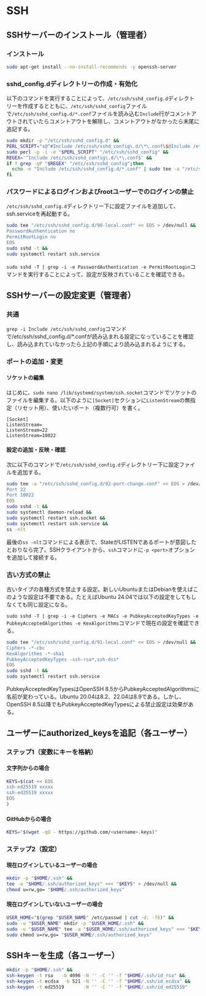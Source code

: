 # SSH
## SSHサーバーのインストール（管理者）
### インストール
```sh
sudo apt-get install --no-install-recommends -y openssh-server
```

### sshd_config.dディレクトリーの作成・有効化
以下のコマンドを実行することによって、`/etc/ssh/sshd_config.d`ディレクトリーを作成するとともに、`/etc/ssh/sshd_config`ファイルで`/etc/ssh/sshd_config.d/*.conf`ファイルを読み込む`Include`行がコメントアウトされていたらコメントアウトを解除し、コメントアウトがなかったら末尾に追記する。
```sh
sudo mkdir -p "/etc/ssh/sshd_config.d" &&
PERL_SCRIPT="s@^#Include /etc/ssh/sshd_config\.d/\*\.conf\$@Include /etc/ssh/sshd_config.d/*.conf@g" &&
sudo perl -p -i -e "$PERL_SCRIPT" "/etc/ssh/sshd_config" &&
REGEX='^Include /etc/ssh/sshd_config\.d/\*\.conf$' &&
if ! grep -qP "$REGEX" "/etc/ssh/sshd_config";then
  echo -e "Include /etc/ssh/sshd_config.d/*.conf" | sudo tee -a "/etc/ssh/sshd_config" > /dev/null
fi
```

### パスワードによるログインおよびrootユーザーでのログインの禁止
`/etc/ssh/sshd_config.d`ディレクトリー下に設定ファイルを追加して、ssh.serviceを再起動する。
```sh
sudo tee "/etc/ssh/sshd_config.d/90-local.conf" << EOS > /dev/null &&
PasswordAuthentication no
PermitRootLogin no
EOS
sudo sshd -t &&
sudo systemctl restart ssh.service
```
`sudo sshd -T | grep -i -e PasswordAuthentication -e PermitRootLogin`コマンドを実行することによって、設定が反映されていることを確認できる。

## SSHサーバーの設定変更（管理者）
### 共通
`grep -i Include /etc/ssh/sshd_config`コマンドで/etc/ssh/sshd_config.d/*.confが読み込まれる設定になっていることを確認し、読み込まれていなかったら上記の手順により読み込まれるようにする。

### ポートの追加・変更
#### ソケットの編集
はじめに、`sudo nano /lib/systemd/system/ssh.socket`コマンドでソケットのファイルを編集する。以下のように`[Socket]`セクションに`ListenStream`の無指定（リセット用）、使いたいポート（複数行可）を書く。
```
[Socket]
ListenStream=
ListenStream=22
ListenStream=10022
```

#### 設定の追加・反映・確認
次に以下のコマンドで`/etc/ssh/sshd_config.d`ディレクトリー下に設定ファイルを追加する。
```sh
sudo tee -a "/etc/ssh/sshd_config.d/92-port-change.conf" << EOS > /dev/null &&
Port 22
Port 10022
EOS
sudo sshd -t &&
sudo systemctl daemon-reload &&
sudo systemctl restart ssh.socket &&
sudo systemctl restart ssh.service &&
ss -nlt
```
最後の`ss -nlt`コマンドによる表示で、StateがLISTENであるポートが意図したとおりなら完了。SSHクライアントから、`ssh`コマンドに`-p <port>`オプションを追加して接続する。

### 古い方式の禁止
古いタイプの各種方式を禁止する設定。新しいUbuntuまたはDebianを使えばこのような設定は不要である。たとえばUbuntu 24.04では以下の設定をしてもしなくても同じ設定になる。

`sudo sshd -T | grep -i -e Ciphers -e MACs -e PubkeyAcceptedKeyTypes -e PubkeyAcceptedAlgorithms -e KexAlgorithms`コマンドで現在の設定を確認できる。
```sh
sudo tee "/etc/ssh/sshd_config.d/91-local.conf" << EOS > /dev/null &&
Ciphers -*-cbc
KexAlgorithms -*-sha1
PubkeyAcceptedKeyTypes -ssh-rsa*,ssh-dss*
EOS
sudo sshd -t &&
sudo systemctl restart ssh.service
```
PubkeyAcceptedKeyTypesはOpenSSH 8.5からPubkeyAcceptedAlgorithmsに名前が変わっている。Ubuntu 20.04は8.2、22.04は8.9である。しかし、OpenSSH 8.5以降でもPubkeyAcceptedKeyTypesによる禁止設定は効果がある。

## ユーザーにauthorized_keysを追記（各ユーザー）
### ステップ1（変数にキーを格納）
#### 文字列からの場合
```sh
KEYS=$(cat << EOS
ssh-ed25519 xxxxx
ssh-ed25519 xxxxx
EOS
)
```

#### GitHubからの場合
```sh
KEYS="$(wget -qO - https://github.com/<username>.keys)"
```

### ステップ2（設定）
#### 現在ログインしているユーザーの場合
```sh
mkdir -p "$HOME/.ssh" &&
tee -a "$HOME/.ssh/authorized_keys" <<< "$KEYS" > /dev/null &&
chmod u=rw,go= "$HOME/.ssh/authorized_keys"
```

#### 現在ログインしていないユーザーの場合
```sh
USER_HOME="$(grep "$USER_NAME" /etc/passwd | cut -d: -f6)" &&
sudo -u "$USER_NAME" mkdir -p "$USER_HOME/.ssh" &&
sudo -u "$USER_NAME" tee -a "$USER_HOME/.ssh/authorized_keys" <<< "$KEYS" > /dev/null &&
sudo chmod u=rw,go= "$USER_HOME/.ssh/authorized_keys"
```

## SSHキーを生成（各ユーザー）
```sh
mkdir -p "$HOME/.ssh" &&
ssh-keygen -t rsa   -b 4096 -N '' -C '' -f "$HOME/.ssh/id_rsa" &&
ssh-keygen -t ecdsa  -b 521 -N '' -C '' -f "$HOME/.ssh/id_ecdsa" &&
ssh-keygen -t ed25519       -N '' -C '' -f "$HOME/.ssh/id_ed25519"
```
